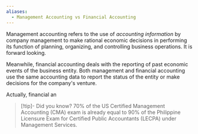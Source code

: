 ```yaml
---
aliases:
  - Management Accounting vs Financial Accounting
---
```


Management accounting refers to the use of *accounting information* by company management to make rational economic decisions in performing its function of planning, organizing, and controlling business operations. It is forward looking.

Meanwhile, financial accounting deals with the reporting of past economic events of the business entity. Both management and financial accounting use the same accounting data to report the status of the entity or make decisions for the company's venture.

Actually, financial an




> [!tip]- Did you know?
> 70% of the US Certified Management Accounting (CMA) exam is already equal to 90% of the Philippine Licensure Exam for Certified Public Accountants (LECPA) under Management Services.

